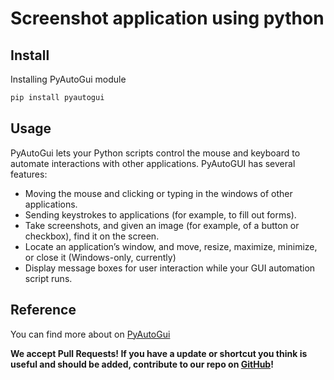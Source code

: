 # Screenshot application using python

## Install
Installing PyAutoGui module
 ```python
 pip install pyautogui
 ```
## Usage 

PyAutoGui lets your Python scripts control the mouse and keyboard to automate interactions with other applications.
PyAutoGUI has several features:
 - Moving the mouse and clicking or typing in the windows of other applications.
 - Sending keystrokes to applications (for example, to fill out forms).
 - Take screenshots, and given an image (for example, of a button or checkbox), find it on the screen.
 - Locate an application’s window, and move, resize, maximize, minimize, or close it (Windows-only, currently)
 - Display message boxes for user interaction while your GUI automation script runs.

## Reference

You can find more about on [PyAutoGui](https://pyautogui.readthedocs.io/en/latest/)

**We accept Pull Requests! If you have a update or shortcut you think is useful and should be added, contribute to our repo on [GitHub](https://github.com/sujith-reddi/screenshot-application-using-python/)!**
